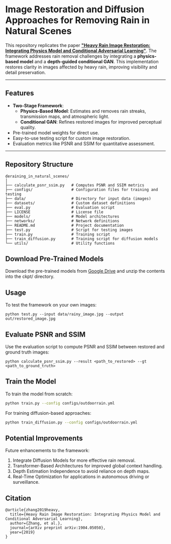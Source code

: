 # Image Restoration and Diffusion Approaches for Removing Rain in Natural Scenes

This repository replicates the paper [**"Heavy Rain Image Restoration: Integrating Physics Model and Conditional Adversarial Learning"**](https://arxiv.org/pdf/1904.05050). The framework addresses rain removal challenges by integrating a **physics-based model** and a **depth-guided conditional GAN**. This implementation restores clarity in images affected by heavy rain, improving visibility and detail preservation.

---

## Features

- **Two-Stage Framework**:
  - **Physics-Based Model**: Estimates and removes rain streaks, transmission maps, and atmospheric light.
  - **Conditional GAN**: Refines restored images for improved perceptual quality.
- Pre-trained model weights for direct use.
- Easy-to-use testing script for custom image restoration.
- Evaluation metrics like PSNR and SSIM for quantitative assessment.

---

## Repository Structure

```plaintext
deraining_in_natural_scenes/
│
├── calculate_psnr_ssim.py   # Computes PSNR and SSIM metrics
├── configs/                 # Configuration files for training and testing
├── data/                    # Directory for input data (images)
├── datasets/                # Custom dataset definitions
├── eval.py                  # Evaluation script
├── LICENSE                  # License file
├── models/                  # Model architectures
├── networks/                # Network definitions
├── README.md                # Project documentation
├── test.py                  # Script for testing images
├── train.py                 # Training script
├── train_diffusion.py       # Training script for diffusion models
└── utils/                   # Utility functions
```

## Download Pre-Trained Models
Download the pre-trained models from [Google Drive](https://drive.google.com/file/d/15EmQprHboSCjkqLSN17sFKc7UHDCWTTF/view?usp=sharing) and unzip the contents into the ckpt/ directory.

## Usage
To test the framework on your own images:
```
python test.py --input data/rainy_image.jpg --output out/restored_image.jpg
```

## Evaluate PSNR and SSIM
Use the evaluation script to compute PSNR and SSIM between restored and ground truth images:
```
python calculate_psnr_ssim.py --result <path_to_restored> --gt <path_to_ground_truth>
```

## Train the Model
To train the model from scratch:
```bash
python train.py --config configs/outdoorrain.yml
```
For training diffusion-based approaches:
```bash
python train_diffusion.py --config configs/outdoorrain.yml
```

## Potential Improvements
Future enhancements to the framework:

1. Integrate Diffusion Models for more effective rain removal.
2. Transformer-Based Architectures for improved global context handling.
3. Depth Estimation Independence to avoid reliance on depth maps.
4. Real-Time Optimization for applications in autonomous driving or surveillance.


## Citation
```cite
@article{zhang2019heavy,
  title={Heavy Rain Image Restoration: Integrating Physics Model and Conditional Adversarial Learning},
  author={Zhang, et al.},
  journal={arXiv preprint arXiv:1904.05050},
  year={2019}
}
```